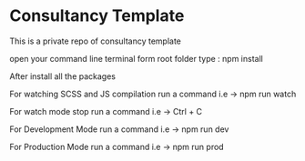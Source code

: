 <h1>Consultancy Template</h1>
<p>This is a private repo of consultancy template</p>


<!-- Asset Compilation -->
open your command line terminal form root folder
type : npm install 

After install all the packages 

For watching SCSS and JS compilation 
run a command i.e -> npm run watch

For watch mode stop
run a command i.e -> Ctrl + C

For Development Mode
run a command i.e -> npm run dev

For Production Mode
run a command i.e -> npm run prod